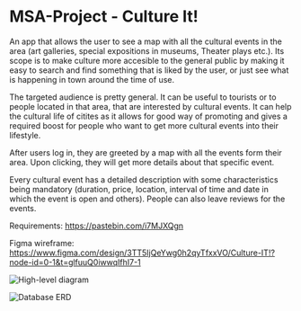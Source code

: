 # MSA-Project - Culture It!

An app that allows the user to see a map with all the cultural events in the area (art galleries, special expositions in museums, Theater plays etc.).
Its scope is to make culture more accesible to the general public by making it easy to search and find something that is liked by the user, or just see what is happening in town around the time of use.

The targeted audience is pretty general. It can be useful to tourists or to people located in that area, that are interested by cultural events. It can help the cultural life of citites as it allows for good way of promoting and gives a required boost for people who want to get more cultural events into their lifestyle.

After users log in, they are greeted by a map with all the events form their area. Upon clicking, they will get more details about that specific event.

Every cultural event has a detailed description with some characteristics being mandatory (duration, price, location, interval of time and date in which the event is open and others). People can also leave reviews for the events.

Requirements: https://pastebin.com/i7MJXQgn

Figma wireframe: https://www.figma.com/design/3TT5IjQeYwg0h2qyTfxxVO/Culture-IT!?node-id=0-1&t=glfuuQ0iwwqIfhI7-1

![High-level diagram](https://github.com/user-attachments/assets/1447abe0-25e4-4235-913b-7f5ca717ecc0)

![Database ERD](https://github.com/user-attachments/assets/7546a16b-7227-473d-a0a8-d11952d0debb)
